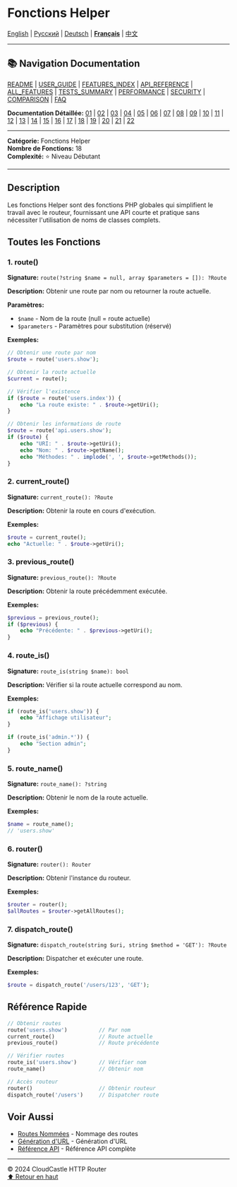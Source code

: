# Fonctions Helper

[English](../../en/features/09_HELPER_FUNCTIONS.md) | [Русский](../../ru/features/09_HELPER_FUNCTIONS.md) | [Deutsch](../../de/features/09_HELPER_FUNCTIONS.md) | [**Français**](09_HELPER_FUNCTIONS.md) | [中文](../../zh/features/09_HELPER_FUNCTIONS.md)

---

## 📚 Navigation Documentation

[README](../../README.md) | [USER_GUIDE](../USER_GUIDE.md) | [FEATURES_INDEX](../FEATURES_INDEX.md) | [API_REFERENCE](../API_REFERENCE.md) | [ALL_FEATURES](../ALL_FEATURES.md) | [TESTS_SUMMARY](../TESTS_SUMMARY.md) | [PERFORMANCE](../PERFORMANCE_ANALYSIS.md) | [SECURITY](../SECURITY_REPORT.md) | [COMPARISON](../COMPARISON.md) | [FAQ](../FAQ.md)

**Documentation Détaillée:** [01](01_BASIC_ROUTING.md) | [02](02_ROUTE_PARAMETERS.md) | [03](03_ROUTE_GROUPS.md) | [04](04_RATE_LIMITING.md) | [05](05_IP_FILTERING.md) | [06](06_MIDDLEWARE.md) | [07](07_NAMED_ROUTES.md) | [08](08_TAGS.md) | [09](09_HELPER_FUNCTIONS.md) | [10](10_ROUTE_SHORTCUTS.md) | [11](11_ROUTE_MACROS.md) | [12](12_URL_GENERATION.md) | [13](13_EXPRESSION_LANGUAGE.md) | [14](14_CACHING.md) | [15](15_PLUGINS.md) | [16](16_LOADERS.md) | [17](17_PSR_SUPPORT.md) | [18](18_ACTION_RESOLVER.md) | [19](19_STATISTICS.md) | [20](20_SECURITY.md) | [21](21_EXCEPTIONS.md) | [22](22_CLI_TOOLS.md)

---

**Catégorie:** Fonctions Helper  
**Nombre de Fonctions:** 18  
**Complexité:** ⭐ Niveau Débutant

---

## Description

Les fonctions Helper sont des fonctions PHP globales qui simplifient le travail avec le routeur, fournissant une API courte et pratique sans nécessiter l'utilisation de noms de classes complets.

## Toutes les Fonctions

### 1. route()

**Signature:** `route(?string $name = null, array $parameters = []): ?Route`

**Description:** Obtenir une route par nom ou retourner la route actuelle.

**Paramètres:**
- `$name` - Nom de la route (null = route actuelle)
- `$parameters` - Paramètres pour substitution (réservé)

**Exemples:**

```php
// Obtenir une route par nom
$route = route('users.show');

// Obtenir la route actuelle
$current = route();

// Vérifier l'existence
if ($route = route('users.index')) {
    echo "La route existe: " . $route->getUri();
}

// Obtenir les informations de route
$route = route('api.users.show');
if ($route) {
    echo "URI: " . $route->getUri();
    echo "Nom: " . $route->getName();
    echo "Méthodes: " . implode(', ', $route->getMethods());
}
```

### 2. current_route()

**Signature:** `current_route(): ?Route`

**Description:** Obtenir la route en cours d'exécution.

**Exemples:**

```php
$route = current_route();
echo "Actuelle: " . $route->getUri();
```

### 3. previous_route()

**Signature:** `previous_route(): ?Route`

**Description:** Obtenir la route précédemment exécutée.

**Exemples:**

```php
$previous = previous_route();
if ($previous) {
    echo "Précédente: " . $previous->getUri();
}
```

### 4. route_is()

**Signature:** `route_is(string $name): bool`

**Description:** Vérifier si la route actuelle correspond au nom.

**Exemples:**

```php
if (route_is('users.show')) {
    echo "Affichage utilisateur";
}

if (route_is('admin.*')) {
    echo "Section admin";
}
```

### 5. route_name()

**Signature:** `route_name(): ?string`

**Description:** Obtenir le nom de la route actuelle.

**Exemples:**

```php
$name = route_name();
// 'users.show'
```

### 6. router()

**Signature:** `router(): Router`

**Description:** Obtenir l'instance du routeur.

**Exemples:**

```php
$router = router();
$allRoutes = $router->getAllRoutes();
```

### 7. dispatch_route()

**Signature:** `dispatch_route(string $uri, string $method = 'GET'): ?Route`

**Description:** Dispatcher et exécuter une route.

**Exemples:**

```php
$route = dispatch_route('/users/123', 'GET');
```

## Référence Rapide

```php
// Obtenir routes
route('users.show')          // Par nom
current_route()              // Route actuelle
previous_route()             // Route précédente

// Vérifier routes
route_is('users.show')       // Vérifier nom
route_name()                 // Obtenir nom

// Accès routeur
router()                     // Obtenir routeur
dispatch_route('/users')     // Dispatcher route
```

## Voir Aussi

- [Routes Nommées](07_NAMED_ROUTES.md) - Nommage des routes
- [Génération d'URL](12_URL_GENERATION.md) - Génération d'URL
- [Référence API](../API_REFERENCE.md) - Référence API complète

---

© 2024 CloudCastle HTTP Router  
[⬆ Retour en haut](#fonctions-helper)
